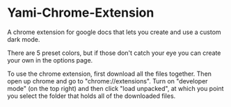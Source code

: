 # Yami-Chrome-Extension
A chrome extension for google docs that lets you create and use a custom dark mode.

There are 5 preset colors, but if those don't catch your eye you can create your own in the options page.

To use the chrome extension, first download all the files together. Then open up chrome and go to "chrome://extensions". Turn on "developer mode" (on the top right) and then click "load unpacked", at which you point you select the folder that holds all of the downloaded files.
